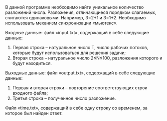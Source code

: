 В данной программе необходимо найти уникальное количество разложений числа. Разложения, отличающиеся порядком слагаемых, считаются одинаковыми. Например, 3=2+1 и 3=1+2. Необходимо использовать механизм синхронизации «мьютекс».

Входные данные: файл «input.txt», содержащий в себе следующие данные:
1. Первая строка – натуральное число T, число рабочих потоков, которые будут использоваться для решения задачи;
2. Вторая строка – натуральное число 2≤N≤100, разложения которого и будут находиться.

Выходные данные: файл «output.txt», содержащий в себе следующие данные:
1. Первая и вторая строки – повторение соответствующих строк входного файла;
2. Третья строка – полученное число разложение.

Файл «time.txt», содержащий в себе одну строку со временем, за которое был найден ответ.
